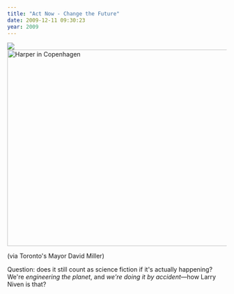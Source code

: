 ```yaml
---
title: "Act Now - Change the Future"
date: 2009-12-11 09:30:23
year: 2009
---
```

<img src="http://s3.amazonaws.com/twitpic/photos/large/48792292.jpg?AWSAccessKeyId=0ZRYP5X5F6FSMBCCSE82&amp;Expires=1260542573&amp;Signature=CZlW2XD5wwtKGoIFlmrRfrpJjts%3D" class="centered">

<img class="alignnone" alt="Harper in Copenhagen" src="http://s3.amazonaws.com/twitpic/photos/large/48792292.jpg?AWSAccessKeyId=0ZRYP5X5F6FSMBCCSE82&amp;Expires=1260558821&amp;Signature=0ZaqZNKuFL%2Fq5gLV3sd7ymH3Dno%3D" width="600" height="450" class="centered">

(via Toronto's Mayor David Miller)

Question: does it still count as science fiction if it's actually happening? We're <em>engineering the planet</em>, and <em>we're doing it by accident</em>—how Larry Niven is that?
